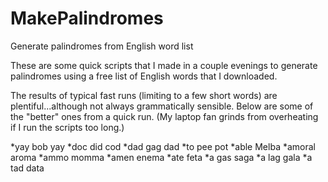 MakePalindromes
===============

Generate palindromes from English word list

These are some quick scripts that I made in a couple evenings to generate palindromes using a free list of English
words that I downloaded.

The results of typical fast runs (limiting to a few short words) are plentiful...although not always grammatically
sensible.  Below are some of the "better" ones from a quick run.  (My laptop fan grinds from overheating if I run
the scripts too long.)

*yay bob yay
*doc did cod
*dad gag dad
*to pee pot
*able Melba
*amoral aroma
*ammo momma
*amen enema
*ate feta
*a gas saga
*a lag gala
*a tad data
